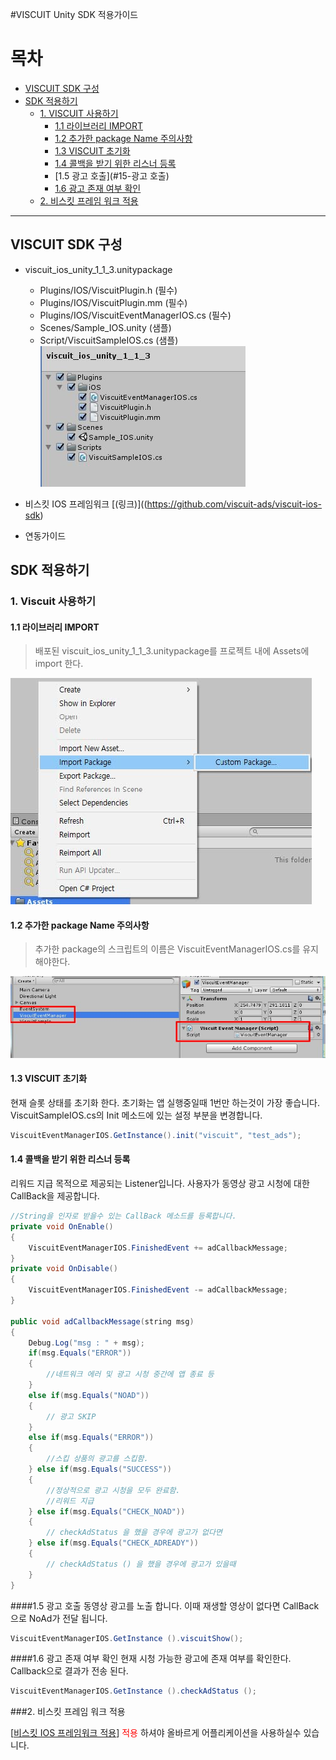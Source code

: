 #VISCUIT Unity SDK 적용가이드

목차
=================
* [VISCUIT SDK 구성](#viscuit-sdk-구성)
* [SDK 적용하기](#sdk-적용하기)
	* [1. VISCUIT 사용하기](#1-viscuit-사용하기)
        * [1.1 라이브러리 IMPORT](#11-라이브러리-import)
        * [1.2 추가한 package Name 주의사항](#12-추가한-package-name-주의사항)
        * [1.3 VISCUIT 초기화](#13-viscuit-초기화)
        * [1.4 콜백을 받기 위한 리스너 등록](#14-콜백을-받기-위한-리스너-등록)
        * [1.5 광고 호출](#15-광고 호출)
        * [1.6 광고 존재 여부 확인](#16-광고-존재-여부-확인)
	* [2. 비스킷 프레임 워크 적용](#2-비스킷-프레임-워크-적용)
---

## VISCUIT SDK 구성
- viscuit_ios_unity_1_1_3.unitypackage
	- Plugins/IOS/ViscuitPlugin.h (필수)
	- Plugins/IOS/ViscuitPlugin.mm (필수)
	- Plugins/IOS/ViscuitEventManagerIOS.cs (필수)
	- Scenes/Sample_IOS.unity (샘플)
	- Script/ViscuitSampleIOS.cs (샘플)<br>
![build](./img/img-3-2.jpg)

- 비스킷 IOS 프레임워크 [(링크)]((https://github.com/viscuit-ads/viscuit-ios-sdk) 

- 연동가이드


## SDK 적용하기

### 1. Viscuit 사용하기

#### 1.1 라이브러리 IMPORT
> 배포된 viscuit_ios_unity_1_1_3.unitypackage를 프로젝트 내에 Assets에 import 한다.

![build](./img/img-1.jpg)


#### 1.2 추가한 package Name 주의사항
> 추가한 package의 스크립트의 이름은 ViscuitEventManagerIOS.cs를 유지해야한다.

![build](./img/img-2.jpg)


#### 1.3 VISCUIT 초기화
현재 슬롯 상태를 초기화 한다. 초기화는 앱 실행중일때 1번만 하는것이 가장 좋습니다.
ViscuitSampleIOS.cs의 Init 메소드에 있는 설정 부분을 변경합니다.

```java
ViscuitEventManagerIOS.GetInstance().init("viscuit", "test_ads");
```

#### 1.4 콜백을 받기 위한 리스너 등록
리워드 지급 목적으로 제공되는 Listener입니다.
사용자가 동영상 광고 시청에 대한 CallBack을 제공합니다.

```java
//String을 인자로 받을수 있는 CallBack 메소드를 등록합니다.
private void OnEnable()
{
    ViscuitEventManagerIOS.FinishedEvent += adCallbackMessage;
}
private void OnDisable()
{
    ViscuitEventManagerIOS.FinishedEvent -= adCallbackMessage;
}

public void adCallbackMessage(string msg)
{
	Debug.Log("msg : " + msg);
    if(msg.Equals("ERROR"))
    {
        //네트워크 에러 및 광고 시청 중간에 앱 종료 등
    }
    else if(msg.Equals("NOAD"))
    {
        // 광고 SKIP
    }
    else if(msg.Equals("ERROR"))
    {
        //스킵 상품의 광고를 스킵함.
    } else if(msg.Equals("SUCCESS"))
    {
        //정상적으로 광고 시청을 모두 완료함.
        //리워드 지급
    } else if(msg.Equals("CHECK_NOAD"))
    {
        // checkAdStatus 을 했을 경우에 광고가 없다면
    } else if(msg.Equals("CHECK_ADREADY"))
    {
        // checkAdStatus () 을 했을 경우에 광고가 있을때
    }
}

```

####1.5 광고 호출
동영상 광고를 노출 합니다.
이때 재생할 영상이 없다면 CallBack으로 NoAd가 전달 됩니다.
```java
ViscuitEventManagerIOS.GetInstance ().viscuitShow();
```


####1.6 광고 존재 여부 확인
현재 시청 가능한 광고에 존재 여부를 확인한다.
Callback으로 결과가 전송 된다.
```java
ViscuitEventManagerIOS.GetInstance ().checkAdStatus ();
```


###2. 비스킷 프레임 워크 적용

[[비스킷 IOS 프레임워크 적용](https://github.com/viscuit-ads/viscuit-ios-sdk)] <font color=red> 적용 </font> 하셔야 올바르게 어플리케이션을 사용하실수 있습니다.

